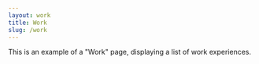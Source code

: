 ```yaml
---
layout: work
title: Work
slug: /work
---
```


This is an example of a "Work" page, displaying a list of work experiences.
<br />
